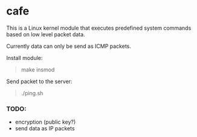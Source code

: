 # cafe

This is a Linux kernel module that executes predefined system commands based on low level packet data. 

Currently data can only be send as ICMP packets.

Install module:
> make insmod

Send packet to the server:
> ./ping.sh

### TODO:
- encryption (public key?)
- send data as IP packets
